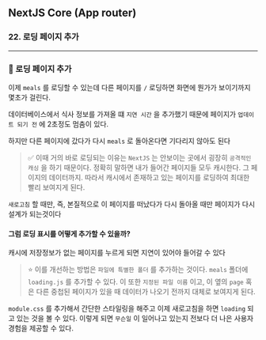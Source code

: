 ## NextJS Core (App router)

### 22. 로딩 페이지 추가

---

### 📌 로딩 페이지 추가

이제 `meals` 를 로딩할 수 있는데 다른 페이지를 `/` 로딩하면 화면에 뭔가가 보이기까지 몇초가 걸린다.

데이터베이스에서 식사 정보를 가져올 떄 `지연 시간` 을 추가했기 때문에 페이지가 `업데이트 되기 전` 에 2초정도 멈춤이 있다.

하지만 다른 페이지에 갔다가 다시 `meals` 로 돌아온다면 기다리지 않아도 된다

> ✅ 이때 거의 바로 로딩되는 이유는 `NextJS` 는 안보이는 곳에서 굉장히 `공격적인 캐싱` 을 하기 때문이다. 정확히 말하면 내가 들어간 페이지들 모두 캐시한다. 그 페이지의 데이터까지. 따라서 캐시에서 존재하고 있는 페이지를 로딩하여 최대한 빨리 보여지게 된다.

`새로고침` 할 때만, 즉, 본질적으로 이 페이지를 떠났다가 다시 돌아올 때만 페이지가 다시 설계가 되는것이다

#### 그럼 로딩 표시를 어떻게 추가할 수 있을까?

캐시에 저장정보가 없는 페이지를 누르게 되면 지연이 있어야 들어갈 수 있다

> ⭐️ 이를 개선하는 방법은 `파일에 특별한 폴더` 를 추가하는 것이다. `meals` 폴더에 `loading.js` 를 추가할 수 있다. 이 또한 `지정된 파일 이름` 이고, 이 옆의 `page` 혹은 다른 중첩된 페이지가 있을 때 데이터가 나오기 전까지 대체로 보여지게 된다.

`module.css` 를 추가해서 간단한 스타일링을 해주고 이제 새로고침을 하면 `loading` 되고 있는 것을 볼 수 있다. 이렇게 되면 `무슨일` 이 일어나고 있는지 전보다 더 나은 사용자 경험을 제공할 수 있다.
